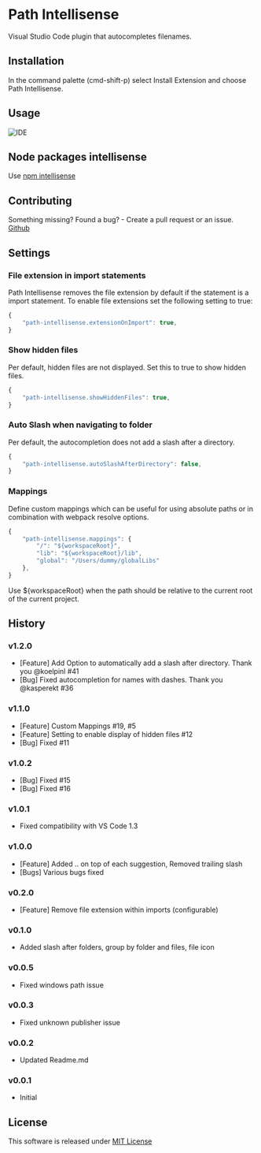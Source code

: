 # Path Intellisense
Visual Studio Code plugin that autocompletes filenames.

## Installation
In the command palette (cmd-shift-p) select Install Extension and choose Path Intellisense.

## Usage
![IDE](http://i.giphy.com/iaHeUiDeTUZuo.gif)

## Node packages intellisense
Use [npm intellisense](https://marketplace.visualstudio.com/items?itemName=christian-kohler.npm-intellisense)

## Contributing
Something missing? Found a bug? - Create a pull request or an issue.
[Github](https://github.com/ChristianKohler/PathIntellisense)

## Settings
### File extension in import statements
Path Intellisense removes the file extension by default if the statement is a import statement. To enable file extensions set the following setting to true:

```javascript
{
	"path-intellisense.extensionOnImport": true,
}
```

### Show hidden files
Per default, hidden files are not displayed. Set this to true to show hidden files.

```javascript
{
	"path-intellisense.showHiddenFiles": true,
}
```

### Auto Slash when navigating to folder
Per default, the autocompletion does not add a slash after a directory.
```javascript
{
	"path-intellisense.autoSlashAfterDirectory": false,
}
```

### Mappings
Define custom mappings which can be useful for using absolute paths or in combination with webpack resolve options.

```javascript
{
	"path-intellisense.mappings": {
		"/": "${workspaceRoot}",
		"lib": "${workspaceRoot}/lib",
		"global": "/Users/dummy/globalLibs"
	},
}
```

Use ${workspaceRoot} when the path should be relative to the current root of the current project.

## History

### v1.2.0
- [Feature] Add Option to automatically add a slash after directory. Thank you @koelpinl #41
- [Bug] Fixed autocompletion for names with dashes. Thank you @kasperekt #36

### v1.1.0
- [Feature] Custom Mappings #19, #5
- [Feature] Setting to enable display of hidden files #12
- [Bug] Fixed #11

### v1.0.2
- [Bug] Fixed #15
- [Bug] Fixed #16

### v1.0.1
- Fixed compatibility with VS Code 1.3

### v1.0.0
- [Feature] Added .. on top of each suggestion, Removed trailing slash
- [Bugs] Various bugs fixed

### v0.2.0
- [Feature] Remove file extension within imports (configurable)

### v0.1.0
- Added slash after folders, group by folder and files, file icon

### v0.0.5 
- Fixed windows path issue

### v0.0.3 
- Fixed unknown publisher issue

### v0.0.2 
- Updated Readme.md

### v0.0.1 
- Initial 

## License
This software is released under [MIT License](http://www.opensource.org/licenses/mit-license.php)

